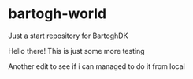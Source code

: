 # bartogh-world
Just a start repository for BartoghDK

Hello there!
This is just some more testing

Another edit to see if i can managed to do it from local
